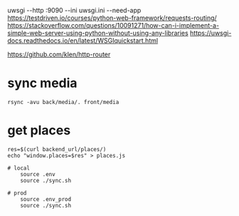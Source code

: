 uwsgi --http :9090 --ini uwsgi.ini --need-app
https://testdriven.io/courses/python-web-framework/requests-routing/
https://stackoverflow.com/questions/10091271/how-can-i-implement-a-simple-web-server-using-python-without-using-any-libraries
https://uwsgi-docs.readthedocs.io/en/latest/WSGIquickstart.html

https://github.com/klen/http-router


# sync media
    rsync -avu back/media/. front/media

# get places
    res=$(curl backend_url/places/)
    echo "window.places=$res" > places.js

    # local
        source .env
        source ./sync.sh

    # prod 
        source .env_prod
        source ./sync.sh
